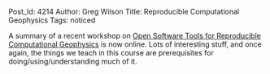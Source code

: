 Post_Id: 4214
Author: Greg Wilson
Title: Reproducible Computational Geophysics
Tags: noticed

<p>A summary of a recent workshop on <a href="http://reproducibility.org/wiki/Houston_2011">Open Software Tools for Reproducible Computational Geophysics</a> is now online.  Lots of interesting stuff, and once again, the things we teach in this course are prerequisites for doing/using/understanding much of it.</p>
